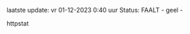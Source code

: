 laatste update: 
vr 01-12-2023  0:40   uur 
Status: FAALT - geel - 
<div class="service Y">httpstat</div>